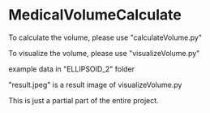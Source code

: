 # MedicalVolumeCalculate

 To calculate the volume, please use "calculateVolume.py"

 
 To visualize the volume, please use "visualizeVolume.py"


 example data in "ELLIPSOID_2" folder

 
 "result.jpeg" is a result image of visualizeVolume.py


This is just a partial part of the entire project.
